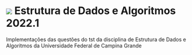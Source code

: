 # <img src="https://emojis.slackmojis.com/emojis/images/1643515345/13637/cat_type.gif?1643515345"> Estrutura de Dados e Algoritmos 2022.1 

Implementações das questões do tst da disciplina de Estrutura de Dados e Algoritmos da Universidade Federal de Campina Grande 
